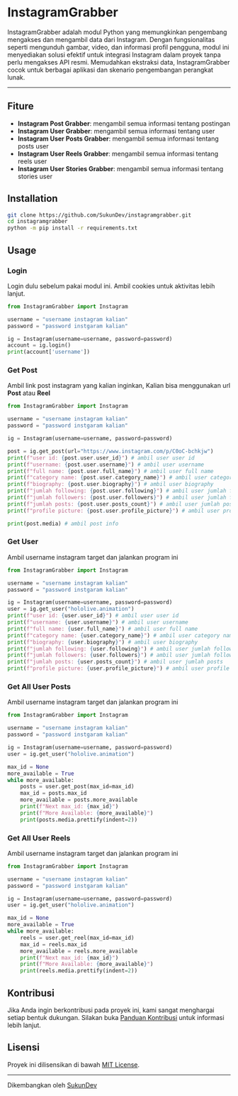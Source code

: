 # InstagramGrabber

InstagramGrabber adalah modul Python yang memungkinkan pengembang mengakses dan mengambil data dari Instagram. Dengan fungsionalitas seperti mengunduh gambar, video, dan informasi profil pengguna, modul ini menyediakan solusi efektif untuk integrasi Instagram dalam proyek tanpa perlu mengakses API resmi. Memudahkan ekstraksi data, InstagramGrabber cocok untuk berbagai aplikasi dan skenario pengembangan perangkat lunak.

---

## Fiture

- **Instagram Post Grabber**: mengambil semua informasi tentang postingan
- **Instagram User Grabber**: mengambil semua informasi tentang user
- **Instagram User Posts Grabber**: mengambil semua informasi tentang posts user
- **Instagram User Reels Grabber**: mengambil semua informasi tentang reels user
- **Instagram User Stories Grabber**: mengambil semua informasi tentang stories user

## Installation

```bash
git clone https://github.com/SukunDev/instagramgrabber.git
cd instagramgrabber
python -m pip install -r requirements.txt
```

## Usage

### Login

Login dulu sebelum pakai modul ini. Ambil cookies untuk aktivitas lebih lanjut.

```python
from InstagramGrabber import Instagram

username = "username instagram kalian"
password = "password instgaram kalian"

ig = Instagram(username=username, password=password)
account = ig.login()
print(account['username'])
```

### Get Post

Ambil link post instagram yang kalian inginkan, Kalian bisa menggunakan url **Post** atau **Reel**

```python
from InstagramGrabber import Instagram

username = "username instagram kalian"
password = "password instgaram kalian"

ig = Instagram(username=username, password=password)

post = ig.get_post(url="https://www.instagram.com/p/C0oC-bchkjw")
print(f"user id: {post.user.user_id}") # ambil user user id
print(f"username: {post.user.username}") # ambil user username
print(f"full name: {post.user.full_name}") # ambil user full name
print(f"category name: {post.user.category_name}") # ambil user category name
print(f"biography: {post.user.biography}") # ambil user biography
print(f"jumlah following: {post.user.following}") # ambil user jumlah following
print(f"jumlah followers: {post.user.followers}") # ambil user jumlah followers
print(f"jumlah posts: {post.user.posts_count}") # ambil user jumlah posts
print(f"profile picture: {post.user.profile_picture}") # ambil user profile picture

print(post.media) # ambil post info
```

### Get User

Ambil username instagram target dan jalankan program ini

```python
from InstagramGrabber import Instagram

username = "username instagram kalian"
password = "password instgaram kalian"

ig = Instagram(username=username, password=password)
user = ig.get_user("hololive.animation")
print(f"user id: {user.user_id}") # ambil user user id
print(f"username: {user.username}") # ambil user username
print(f"full name: {user.full_name}") # ambil user full name
print(f"category name: {user.category_name}") # ambil user category name
print(f"biography: {user.biography}") # ambil user biography
print(f"jumlah following: {user.following}") # ambil user jumlah following
print(f"jumlah followers: {user.followers}") # ambil user jumlah followers
print(f"jumlah posts: {user.posts_count}") # ambil user jumlah posts
print(f"profile picture: {user.profile_picture}") # ambil user profile picture
```

### Get All User Posts

Ambil username instagram target dan jalankan program ini

```python
from InstagramGrabber import Instagram

username = "username instagram kalian"
password = "password instgaram kalian"

ig = Instagram(username=username, password=password)
user = ig.get_user("hololive.animation")

max_id = None
more_available = True
while more_available:
    posts = user.get_post(max_id=max_id)
    max_id = posts.max_id
    more_available = posts.more_available
    print(f"Next max_id: {max_id}")
    print(f"More Available: {more_available}")
    print(posts.media.prettify(indent=2))
```

### Get All User Reels

Ambil username instagram target dan jalankan program ini

```python
from InstagramGrabber import Instagram

username = "username instagram kalian"
password = "password instgaram kalian"

ig = Instagram(username=username, password=password)
user = ig.get_user("hololive.animation")

max_id = None
more_available = True
while more_available:
    reels = user.get_reel(max_id=max_id)
    max_id = reels.max_id
    more_available = reels.more_available
    print(f"Next max_id: {max_id}")
    print(f"More Available: {more_available}")
    print(reels.media.prettify(indent=2))
```

## Kontribusi

Jika Anda ingin berkontribusi pada proyek ini, kami sangat menghargai setiap bentuk dukungan. Silakan buka [Panduan Kontribusi](CONTRIBUTING.md) untuk informasi lebih lanjut.

## Lisensi

Proyek ini dilisensikan di bawah [MIT License](LICENSE).

---

Dikembangkan oleh [SukunDev](https://github.com/SukunDev)
